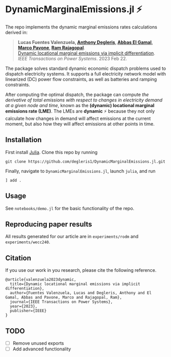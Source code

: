 # DynamicMarginalEmissions.jl :zap:

The repo implements the dynamic marginal emissions rates calculations derived in:

> **Lucas Fuentes Valenzuela, [Anthony Degleris](https://degleris1.github.io/), [Abbas El Gamal](https://isl.stanford.edu/~abbas/), [Marco Pavone](https://web.stanford.edu/~pavone/), [Ram Rajagopal](https://ramr.su.domains/)**. 
> <br> [Dynamic locational marginal emissions via implicit differentiation](
https://arxiv.org/abs/2302.14282). 
> <br> *IEEE Transactions on Power Systems*. 2023 Feb 22.

The package solves standard dynamic economic dispatch problems used to dispatch electricity systems.
It supports a full electricity network model with linearized (DC) power flow constraints, as well as batteries and ramping constraints.

After computing the optimal dispatch, the package can compute *the derivative of total emissions with respect to changes in electricity demand at a given node and time*, known as the **(dynamic) locational marginal emissions rate (LME)**.
The LMEs are **dynamic** :zap: because they not only calculate how changes in demand will affect emissions at the current moment, but also how they will affect emissions at other points in time.



## Installation

First install [Julia](https://julialang.org/downloads/). 
Clone this repo by running

```
git clone https://github.com/degleris1/DynamicMarginalEmissions.jl.git
```

Finally, navigate to `DynamicMarginalEmissions.jl`, launch `julia`, and run

```
] add .
```




## Usage 

See `notebooks/demo.jl` for the basic functionality of the repo.




## Reproducing paper results

All results generated for our article are in `experiments/rodm` 
and `experiments/wecc240`.




## Citation

If you use our work in you research, please cite the following reference.

```
@article{valenzuela2023dynamic,
  title={Dynamic locational marginal emissions via implicit differentiation},
  author={Fuentes Valenzuela, Lucas and Degleris, Anthony and El Gamal, Abbas and Pavone, Marco and Rajagopal, Ram},
  journal={IEEE Transactions on Power Systems},
  year={2023},
  publisher={IEEE}
}
```




## TODO

- [ ] Remove unused exports
- [ ] Add advanced functionality
